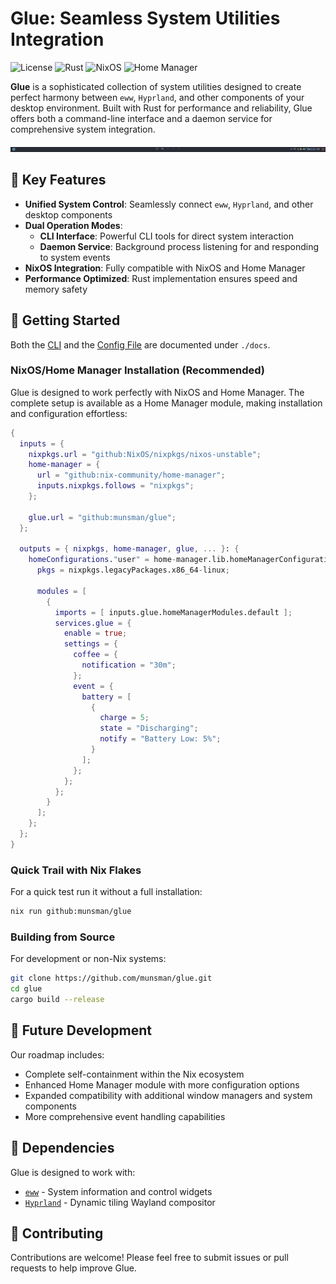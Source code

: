 # Glue: Seamless System Utilities Integration

![License](https://img.shields.io/badge/license-MIT-blue.svg)
![Rust](https://img.shields.io/badge/rust-%23dea584.svg?logo=rust&logoColor=white)
![NixOS](https://img.shields.io/badge/NixOS-5277C3?logo=nixos&logoColor=white)
![Home Manager](https://img.shields.io/badge/Home_Manager-41439A?logo=home-assistant&logoColor=white)

**Glue** is a sophisticated collection of system utilities designed to create perfect harmony between `eww`, `Hyprland`, and other components of your desktop environment.
Built with Rust for performance and reliability, Glue offers both a command-line interface and a daemon service for comprehensive system integration.

![Status bar example](./docs/eww.jpeg)

## 🌟 Key Features

- **Unified System Control**: Seamlessly connect `eww`, `Hyprland`, and other desktop components
- **Dual Operation Modes**:
  - **CLI Interface**: Powerful CLI tools for direct system interaction
  - **Daemon Service**: Background process listening for and responding to system events
- **NixOS Integration**: Fully compatible with NixOS and Home Manager
- **Performance Optimized**: Rust implementation ensures speed and memory safety


## 🚀 Getting Started

Both the [CLI](./docs/cli.md) and the [Config File](./docs/config.md) are documented under `./docs`.

### NixOS/Home Manager Installation (Recommended)

Glue is designed to work perfectly with NixOS and Home Manager.
The complete setup is available as a Home Manager module, making installation and configuration effortless:

```nix
{
  inputs = {
    nixpkgs.url = "github:NixOS/nixpkgs/nixos-unstable";
    home-manager = {
      url = "github:nix-community/home-manager";
      inputs.nixpkgs.follows = "nixpkgs";
    };

    glue.url = "github:munsman/glue";
  };

  outputs = { nixpkgs, home-manager, glue, ... }: {
    homeConfigurations."user" = home-manager.lib.homeManagerConfiguration {
      pkgs = nixpkgs.legacyPackages.x86_64-linux;

      modules = [
        {
          imports = [ inputs.glue.homeManagerModules.default ];
          services.glue = {
            enable = true;
            settings = {
              coffee = {
                notification = "30m";
              };
              event = {
                battery = [
                  {
                    charge = 5;
                    state = "Discharging";
                    notify = "Battery Low: 5%";
                  }
                ];
              };
            };
          };
        }
      ];
    };
  };
}

```

### Quick Trail with Nix Flakes

For a quick test run it without a full installation:

```bash
nix run github:munsman/glue
```

### Building from Source

For development or non-Nix systems:

```sh
git clone https://github.com/munsman/glue.git
cd glue
cargo build --release
```
## 🔮 Future Development

Our roadmap includes:
- Complete self-containment within the Nix ecosystem
- Enhanced Home Manager module with more configuration options
- Expanded compatibility with additional window managers and system components
- More comprehensive event handling capabilities

## 🔧 Dependencies

Glue is designed to work with:
  - [`eww`](https://github.com/elkowar/eww) - System information and control widgets
  - [`Hyprland`](https://hypr.land/) - Dynamic tiling Wayland compositor

## 🤝 Contributing

Contributions are welcome!
Please feel free to submit issues or pull requests to help improve Glue.
